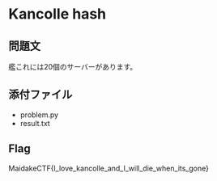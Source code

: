 # Kancolle hash

## 問題文
艦これには20個のサーバーがあります。

## 添付ファイル
- problem.py
- result.txt

## Flag
MaidakeCTF{I_love_kancolle_and_I_will_die_when_its_gone}
